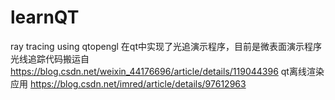 # learnQT
ray tracing using qtopengl
在qt中实现了光追演示程序，目前是微表面演示程序
光线追踪代码搬运自 https://blog.csdn.net/weixin_44176696/article/details/119044396
qt离线渲染应用 https://blog.csdn.net/imred/article/details/97612963

